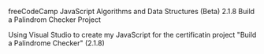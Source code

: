freeCodeCamp JavaScript Algorithms and Data Structures (Beta)
2.1.8 Build a Palindrom Checker Project

Using Visual Studio to create my JavaScript for the certificatin project "Build a Palindrome Checker" (2.1.8)